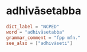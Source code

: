 # adhivāsetabba

``` toml
dict_label = "NCPED"
word = "adhivāsetabba"
grammar_comment = "fpp mfn."
see_also = ["adhivāseti"]
```

